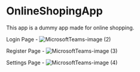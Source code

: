 # OnlineShopingApp



This app is a dummy app made for online shopping.

Login Page  -
![MicrosoftTeams-image (2)](https://user-images.githubusercontent.com/59441111/196399944-dce42e91-f706-49fd-a2dd-73b8d74f85a2.png)

Register Page -
![MicrosoftTeams-image (3)](https://user-images.githubusercontent.com/59441111/196400289-a95ce5d6-2379-41bb-bf7c-20729c2532bd.png)

Settings Page - 
![MicrosoftTeams-image (4)](https://user-images.githubusercontent.com/59441111/196403992-175fdf03-6760-4b7d-994b-6811cd39adae.png)




